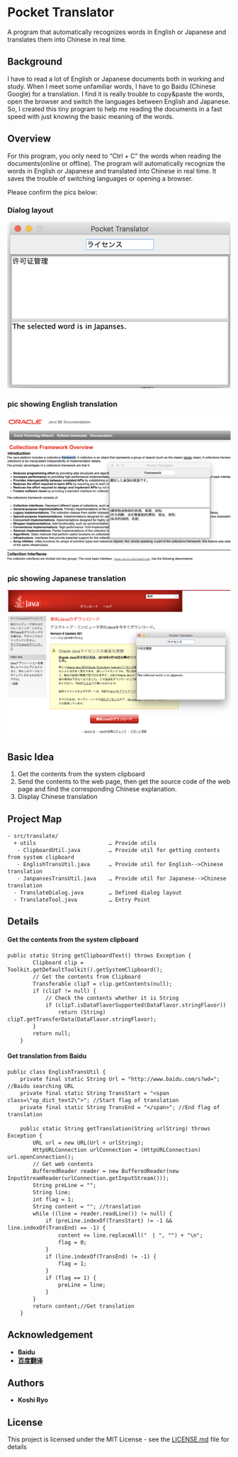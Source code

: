 # Pocket Translator

A program that automatically recognizes words in English or Japanese and translates them into Chinese in real time.

## Background
I have to read a lot of English or Japanese documents both in working and study. When I meet some unfamiliar words, I have to go Baidu (Chinese Google) for a translation. I find it is really trouble to copy&paste the words, open the browser and switch the languages between English and Japanese. So, I created this tiny program to help me reading the documents in a fast speed with just knowing the basic meaning of the words.

## Overview
For this program, you only need to “Ctrl + C” the words when reading the documents(online or offline). The program will automatically recognize the words in  English or Japanese and translated into Chinese in real time. It saves the trouble of switching languages or opening a browser.

Please confirm the pics below:
### Dialog layout
![Dialog Layout](https://github.com/koshiryo/PocketTranslator/blob/master/img/Pt.png)

### pic showing English translation
![English Translation](https://github.com/koshiryo/PocketTranslator/blob/master/img/English.png)

### pic showing Japanese translation
![Japanese Translation](https://github.com/koshiryo/PocketTranslator/blob/master/img/Japanese.png)


## Basic Idea
1. Get the contents from the system clipboard
2. Send the contents to the web page, then get the source code of the web page and find the corresponding Chinese explanation.
3. Display Chinese translation

## Project Map
    - src/translate/
      + utils                       … Provide utils
       - ClipboardUtil.java         … Provide util for getting contents from system clipboard
       - EnglishTransUtil.java      … Provide util for English-->Chinese translation
       - JanpansesTransUtil.java    … Provide util for Japanese-->Chinese translation
      - TranslateDialog.java        … Defined dialog layout
      - TranslateTool.java          … Entry Point


## Details
####  Get the contents from the system clipboard
    public static String getClipboardText() throws Exception {
            Clipboard clip = Toolkit.getDefaultToolkit().getSystemClipboard();
            // Get the contents from Clipboard
            Transferable clipT = clip.getContents(null);
            if (clipT != null) {
                // Check the contents whether it is String 
                if (clipT.isDataFlavorSupported(DataFlavor.stringFlavor))
                    return (String) clipT.getTransferData(DataFlavor.stringFlavor);
            }
            return null;
        }

#### Get translation from Baidu
    public class EnglishTransUtil {
        private final static String Url = "http://www.baidu.com/s?wd="; //Baidu searching URL
        private final static String TransStart = "<span class=\"op_dict_text2\">"; //Start flag of translation
        private final static String TransEnd = "</span>"; //End flag of translation
    
        public static String getTranslation(String urlString) throws Exception { 
            URL url = new URL(Url + urlString);
            HttpURLConnection urlConnection = (HttpURLConnection) url.openConnection();
            // Get web contents
            BufferedReader reader = new BufferedReader(new InputStreamReader(urlConnection.getInputStream()));
            String preLine = "";
            String line;
            int flag = 1;
            String content = ""; //translation
            while ((line = reader.readLine()) != null) { 
                if (preLine.indexOf(TransStart) != -1 && line.indexOf(TransEnd) == -1) {
                    content += line.replaceAll("　| ", "") + "\n";
                    flag = 0;
                }
                if (line.indexOf(TransEnd) != -1) {
                    flag = 1;
                }
                if (flag == 1) {
                    preLine = line;
                }
            }
            return content;//Get translation
        }


## Acknowledgement
* **Baidu** 
* **[百度翻译](https://fanyi.baidu.com/ "百度翻译")**



## Authors

* **Koshi Ryo**


## License

This project is licensed under the MIT License - see the [LICENSE.md](LICENSE.md) file for details

